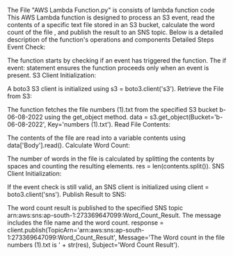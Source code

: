 The File "AWS Lambda Function.py" is consists of lambda function code
This AWS Lambda function is designed to process an S3 event, read the contents of a specific text file stored in an S3 bucket, calculate the word count of the file , and publish the result to an SNS topic. Below is a detailed description of the function's operations and components
Detailed Steps
Event Check:

The function starts by checking if an event has triggered the function. The if event: statement ensures the function proceeds only when an event is present.
S3 Client Initialization:

A boto3 S3 client is initialized using s3 = boto3.client('s3').
Retrieve the File from S3:

The function fetches the file numbers (1).txt from the specified S3 bucket b-06-08-2022 using the get_object method.
data = s3.get_object(Bucket='b-06-08-2022', Key='numbers (1).txt').
Read File Contents:

The contents of the file are read into a variable contents using data['Body'].read().
Calculate Word Count:

The number of words in the file is calculated by splitting the contents by spaces and counting the resulting elements.
res = len(contents.split()).
SNS Client Initialization:

If the event check is still valid, an SNS client is initialized using client = boto3.client('sns').
Publish Result to SNS:

The word count result is published to the specified SNS topic arn:aws:sns:ap-south-1:273369647099:Word_Count_Result.
The message includes the file name and the word count.
response = client.publish(TopicArn='arn:aws:sns:ap-south-1:273369647099:Word_Count_Result', Message='The Word count in the file numbers (1).txt is ' + str(res), Subject='Word Count Result').
